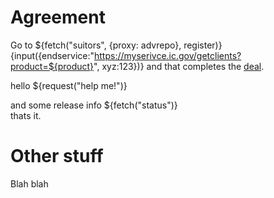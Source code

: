 # Agreement

Go to  ${fetch("suitors", {proxy: advrepo}, register)}  
{input({endservice:"https://myserivce.ic.gov/getclients?product=${product}", xyz:123})}
and that completes the [deal](gotohere).

hello ${request("help me!")}

and some release info
${fetch("status")}  
thats it.

# Other stuff

Blah blah

